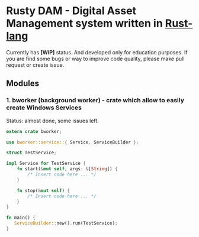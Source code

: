 # Rusty DAM - Digital Asset Management system written in [Rust-lang]

Currently has **[WIP]** status. And developed only for education purposes.
If you are find some bugs or way to improve code quality, please make pull request or create issue.

## Modules 

### 1. bworker (background worker) - crate which allow to easily create Windows Services 

Status: almost done, some issues left.

```rust
extern crate bworker;

use bworker::service::{ Service, ServiceBuilder };

struct TestService;

impl Service for TestService {
    fn start(&mut self, args: &[String]) {
        /* Insert code here ... */ 
    }

    fn stop(&mut self) {
        /* Insert code here ... */ 
    }
}

fn main() {
   ServiceBuilder::new().run(TestService);
}
```

[Rust-lang]: https://www.rust-lang.org 
